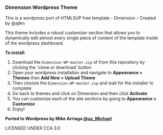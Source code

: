 ### Dimension Wordpress Theme

This is a wordpress port of HTML5UP free template - Dimension - Created by @ajlkn

This theme includes a robust customizer section that allows you to dynamically edit almost every single piece of content of the template inside of the wordpress dashboard.

<!-- View live sample [here](http://) -->

<!-- ![Alt text](./demo.gif) -->

**To install:**

1. Download the `Dimension-WP-master.zip` of from this repository by clicking the 'clone or download' button
2. Open your wordpress installation and navigate to **Appearance > Themes** then **Add New > Upload Theme**
3. Then choose the `Dimension-WP-master.zip` and wait for the installer to complete
4. Go back to themes and click on Dimension and then click **Activate**
5. You can customize each of the site sections by going to **Appearance > Customize**
6. Enjoy!

**Ported to Wordpress by Mike Arriaga [@ux_Michael](https://twitter.com/ux_Michael)**

LICENSED UNDER CCA 3.0